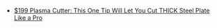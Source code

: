 - [$199 Plasma Cutter: This One Tip Will Let You Cut THICK Steel Plate Like a Pro](https://www.youtube.com/shorts/HZZmGiuhlxw?feature=share)
